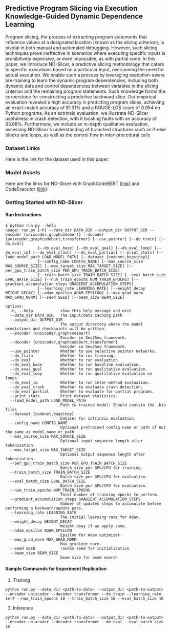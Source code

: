 ## Predictive Program Slicing via Execution Knowledge-Guided Dynamic Dependence Learning

Program slicing, the process of extracting program statements that influence values at a designated location (known as the slicing criterion), is pivotal in both manual and automated debugging. However, such slicing techniques prove ineffective in scenarios where executing specific inputs is prohibitively expensive, or even impossible, as with partial code. In this paper, we introduce ND-Slicer, a predictive slicing methodology that caters to specific executions based on a particular input, overcoming the need for actual execution. We enable such a process by leveraging execution-aware pre-training to learn the dynamic program dependencies, including both dynamic data and control dependencies between variables in the slicing criterion and the remaining program statements. Such knowledge forms the cornerstone for constructing a predictive backward slice. Our empirical evaluation revealed a high accuracy in predicting program slices, achieving an exact-match accuracy of 81.31% and a ROUGE-LCS score of 0.954 on Python programs. As an extrinsic evaluation, we illustrate ND-Slicer usefulness in crash detection, with it locating faults with an accuracy of 63.88%. Furthermore, we include an in-depth qualitative evaluation, assessing ND-Slicer's understanding of branched structures such as if-else blocks and loops, as well as the control flow in inter-procedural calls

### Dataset Links

Here is the link for the dataset used in this paper:

### Model Assets

Here are the links for ND-Slicer with GraphCodeBERT ([link]()) and CodeExecutor ([link]()).

### Getting Started with ND-Slicer

#### Run Instructions

```
$ python run.py --help
usage: run.py [-h] --data_dir DATA_DIR --output_dir OUTPUT_DIR --encoder {unixcoder,graphcodebert} --decoder {unixcoder,graphcodebert,transformer} [--use_pointer] [--do_train] [--do_eval]
              [--do_eval_base] [--do_eval_qual] [--do_eval_loop] [--do_eval_im] [--do_eval_crash] [--do_eval_partial] [--print_stats] [--load_model_path LOAD_MODEL_PATH] [--dataset {codenet,bugsinpy}]
              [--config_name CONFIG_NAME] [--max_source_size MAX_SOURCE_SIZE] [--max_target_size MAX_TARGET_SIZE] [--per_gpu_train_batch_size PER_GPU_TRAIN_BATCH_SIZE]
              [--train_batch_size TRAIN_BATCH_SIZE] [--eval_batch_size EVAL_BATCH_SIZE] [--num_train_epochs NUM_TRAIN_EPOCHS] [--gradient_accumulation_steps GRADIENT_ACCUMULATION_STEPS]
              [--learning_rate LEARNING_RATE] [--weight_decay WEIGHT_DECAY] [--adam_epsilon ADAM_EPSILON] [--max_grad_norm MAX_GRAD_NORM] [--seed SEED] [--beam_size BEAM_SIZE]

options:
  -h, --help            show this help message and exit
  --data_dir DATA_DIR   The input/data caching path
  --output_dir OUTPUT_DIR
                        The output directory where the model predictions and checkpoints will be written.
  --encoder {unixcoder,graphcodebert}
                        Encoder in Seq2Seq framework.
  --decoder {unixcoder,graphcodebert,transformer}
                        Decoder in Seq2Seq framework.
  --use_pointer         Whether to use selective pointer networks.
  --do_train            Whether to run training.
  --do_eval             Whether to run evaluation.
  --do_eval_base        Whether to run baseline evaluation.
  --do_eval_qual        Whether to run qualitative evaluation.
  --do_eval_loop        Whether to run qualitative evaluation on loops.
  --do_eval_im          Whether to run inter-method evaluation.
  --do_eval_crash       Whether to evaluate crash detection.
  --do_eval_partial     Whether to evaluate for partial programs.
  --print_stats         Print dataset statistics.
  --load_model_path LOAD_MODEL_PATH
                        Path to trained model: Should contain the .bin files
  --dataset {codenet,bugsinpy}
                        Dataset for intrinsic evaluation.
  --config_name CONFIG_NAME
                        Optional pretrained config name or path if not the same as model_name_or_path
  --max_source_size MAX_SOURCE_SIZE
                        Optional input sequence length after tokenization.
  --max_target_size MAX_TARGET_SIZE
                        Optional output sequence length after tokenization.
  --per_gpu_train_batch_size PER_GPU_TRAIN_BATCH_SIZE
                        Batch size per GPU/CPU for training.
  --train_batch_size TRAIN_BATCH_SIZE
                        Batch size per GPU/CPU for evaluation.
  --eval_batch_size EVAL_BATCH_SIZE
                        Batch size per GPU/CPU for evaluation.
  --num_train_epochs NUM_TRAIN_EPOCHS
                        Total number of training epochs to perform.
  --gradient_accumulation_steps GRADIENT_ACCUMULATION_STEPS
                        Number of updates steps to accumulate before performing a backward/update pass.
  --learning_rate LEARNING_RATE
                        The initial learning rate for Adam.
  --weight_decay WEIGHT_DECAY
                        Weight deay if we apply some.
  --adam_epsilon ADAM_EPSILON
                        Epsilon for Adam optimizer.
  --max_grad_norm MAX_GRAD_NORM
                        Max gradient norm.
  --seed SEED           random seed for initialization
  --beam_size BEAM_SIZE
                        beam size for beam search
```


#### Sample Commands for Experiment Replication
1. Training
```
python run.py --data_dir <path-to-data> --output_dir <path-to-output> --encoder unixcoder --decoder transformer --do_train --learning_rate 1e-4 --num_train_epochs 10 --train_batch_size 16 --eval_batch_size 16
```
   
3. Inference
```
python run.py --data_dir <path-to-data> --output_dir <path-to-output> --encoder unixcoder --decoder transformer --do_eval --eval_batch_size 16
```

